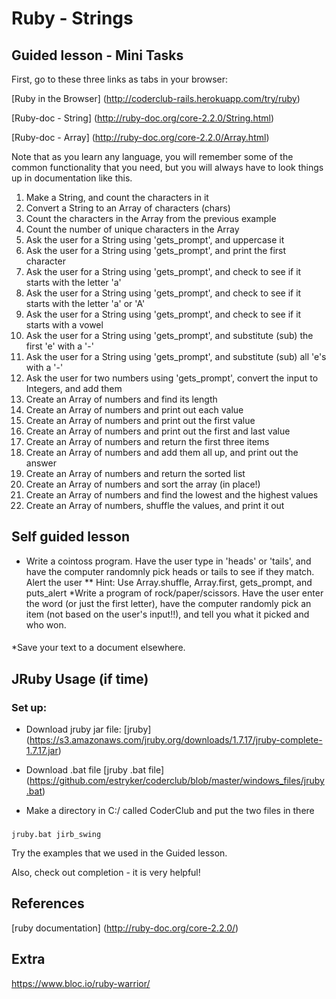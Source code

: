 # Ruby - Strings

## Guided lesson - Mini Tasks
First, go to these three links as tabs in your browser:

[Ruby in the Browser] (http://coderclub-rails.herokuapp.com/try/ruby)
 
[Ruby-doc - String] (http://ruby-doc.org/core-2.2.0/String.html) 

[Ruby-doc - Array] (http://ruby-doc.org/core-2.2.0/Array.html)

Note that as you learn any language, you will remember some of the common functionality that you need, 
but you will always have to look things up in documentation like this. 

1. Make a String, and count the characters in it
1. Convert a String to an Array of characters (chars)
1. Count the characters in the Array from the previous example
1. Count the number of unique characters in the Array
1. Ask the user for a String using 'gets_prompt', and uppercase it
1. Ask the user for a String using 'gets_prompt', and print the first character
1. Ask the user for a String using 'gets_prompt', and check to see if it starts with the letter 'a'
1. Ask the user for a String using 'gets_prompt', and check to see if it starts with the letter 'a' or 'A' 
1. Ask the user for a String using 'gets_prompt', and check to see if it starts with a vowel 
1. Ask the user for a String using 'gets_prompt', and substitute (sub) the first 'e' with a '-'
1. Ask the user for a String using 'gets_prompt', and substitute (sub) all 'e's with a '-'
1. Ask the user for two numbers using 'gets_prompt', convert the input to Integers, and add them
1. Create an Array of numbers and find its length
1. Create an Array of numbers and print out each value
1. Create an Array of numbers and print out the first value
1. Create an Array of numbers and print out the first and last value
1. Create an Array of numbers and return the first three items
1. Create an Array of numbers and add them all up, and print out the answer 
1. Create an Array of numbers and return the sorted list
1. Create an Array of numbers and sort the array (in place!) 
1. Create an Array of numbers and find the lowest and the highest values
1. Create an Array of numbers, shuffle the values, and print it out

## Self guided lesson
* Write a cointoss program.  Have the user type in 'heads' or 'tails', and have the computer randomnly pick heads or tails to see if they match. Alert the user
** Hint: Use Array.shuffle, Array.first, gets_prompt, and puts_alert 
*Write a program of rock/paper/scissors. Have the user enter the word (or just the first letter), have the computer randomly pick an item (not based on the user's input!!), and tell you what it picked and who won. 

#### 
*Save your text to a document elsewhere. 

## JRuby Usage (if time)
### Set up:
* Download jruby jar file:
[jruby] (https://s3.amazonaws.com/jruby.org/downloads/1.7.17/jruby-complete-1.7.17.jar)

* Download .bat file
[jruby .bat file] (https://github.com/estryker/coderclub/blob/master/windows_files/jruby.bat)

* Make a directory in C:/ called CoderClub and put the two files in there

### 
```
jruby.bat jirb_swing
```

Try the examples that we used in the Guided lesson. 

Also, check out <Tab> completion - it is very helpful!

## References
[ruby documentation] (http://ruby-doc.org/core-2.2.0/)

## Extra
https://www.bloc.io/ruby-warrior/
